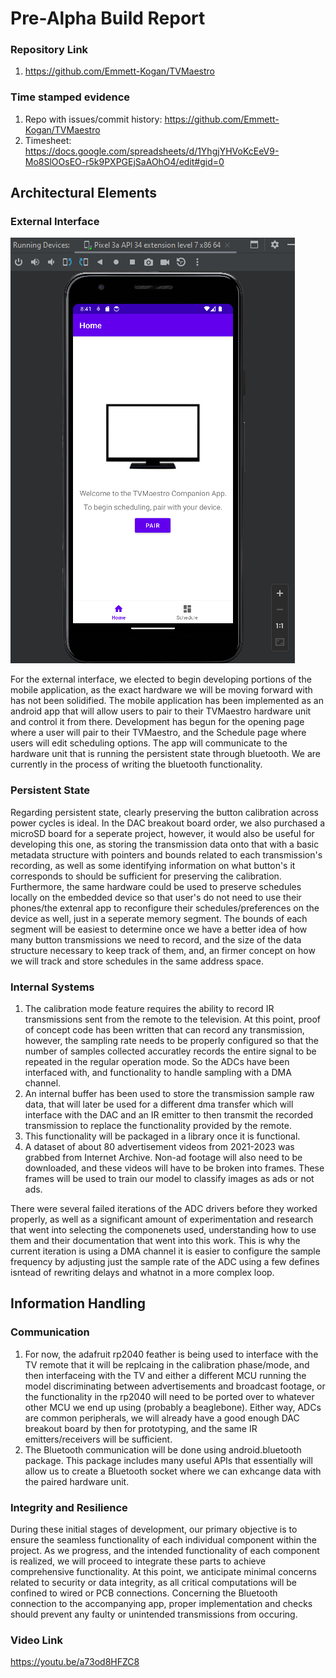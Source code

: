 # Pre-Alpha Build Report

### Repository Link
1. https://github.com/Emmett-Kogan/TVMaestro

### Time stamped evidence
1. Repo with issues/commit history: https://github.com/Emmett-Kogan/TVMaestro
2. Timesheet: https://docs.google.com/spreadsheets/d/1YhgjYHVoKcEeV9-Mo8SlOOsEO-r5k9PXPGEjSaAOhO4/edit#gid=0


## Architectural Elements

### External Interface
![Local Image](./companionAppHome.png)

For the external interface, we elected to begin developing portions of the mobile application, as the exact hardware we will be moving forward with has not been solidified. The mobile application has been implemented as an android app that will allow users to pair to their TVMaestro hardware unit and control it from there. Development has begun for the opening page where a user will pair to their TVMaestro, and the Schedule page where users will edit scheduling options. The app will communicate to the hardware unit that is running the persistent state through bluetooth. We are currently in the process of writing the bluetooth functionality.
### Persistent State
Regarding persistent state, clearly preserving the button calibration across power cycles is ideal. In the DAC breakout board order, we also purchased a microSD board for a seperate project, however, it would also be useful for developing this one, as storing the transmission data onto that with a basic metadata structure with pointers and bounds related to each transmission's recording, as well as some identifying information on what button's it corresponds to should be sufficient for preserving the calibration. Furthermore, the same hardware could be used to preserve schedules locally on the embedded device so that user's do not need to use their phones/the extenral app to reconfigure their schedules/preferences on the device as well, just in a seperate memory segment. The bounds of each segment will be easiest to determine once we have a better idea of how many button transmissions we need to record, and the size of the data structure necessary to keep track of them, and, an firmer concept on how we will track and store schedules in the same address space.

### Internal Systems
1. The calibration mode feature requires the ability to record IR transmissions sent from the remote to the television. At this point, proof of concept code has been written that can record any transmission, however, the sampling rate needs to be properly configured so that the number of samples collected accuratley records the entire signal to be repeated in the regular operation mode. So the ADCs have been interfaced with, and functionality to handle sampling with a DMA channel.
2. An internal buffer has been used to store the transmission sample raw data, that will later be used for a different dma transfer which will interface with the DAC and an IR emitter to then transmit the recorded transmission to replace the functionality provided by the remote.
3. This functionality will be packaged in a library once it is functional.
4. A dataset of about 80 advertisement videos from 2021-2023 was grabbed from Internet Archive. Non-ad footage will also need to be downloaded, and these videos will have to be broken into frames. These frames will be used to train our model to classify images as ads or not ads.

There were several failed iterations of the ADC drivers before they worked properly, as well as a significant amount of experimentation and research that went into selecting the componenets used, understanding how to use them and their documentation that went into this work. This is why the current iteration is using a DMA channel it is easier to configure the sample frequency by adjusting just the sample rate of the ADC using a few defines isntead of rewriting delays and whatnot in a more complex loop.

## Information Handling

### Communication
1. For now, the adafruit rp2040 feather is being used to interface with the TV remote that it will be replcaing in the calibration phase/mode, and then interfaceing with the TV and either a different MCU running the model discriminating between advertisements and broadcast footage, or the functionality in the rp2040 will need to be ported over to whatever other MCU we end up using (probably a beaglebone). Either way, ADCs are common peripherals, we will already have a good enough DAC breakout board by then for prototyping, and the same IR emitters/receivers will be sufficient.
2. The Bluetooth communication will be done using android.bluetooth package. This package includes many useful APIs that essentially will allow us to create a Bluetooth socket where we can exhcange data with the paired hardware unit.

### Integrity and Resilience
During these initial stages of development, our primary objective is to ensure the seamless functionality of each individual component within the project. As we progress, and the intended functionality of each component is realized, we will proceed to integrate these parts to achieve comprehensive functionality. At this point, we anticipate minimal concerns related to security or data integrity, as all critical computations will be confined to wired or PCB connections. Concerning the Bluetooth connection to the accompanying app, proper implementation and checks should prevent any faulty or unintended transmissions from occuring.

### Video Link
https://youtu.be/a73od8HFZC8
